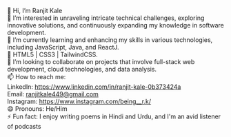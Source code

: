 👋 Hi, I’m Ranjit Kale <br>
👀 I’m interested in unraveling intricate technical challenges, exploring innovative solutions, and continuously expanding my knowledge in software development.<br>
🌱 I’m currently learning and enhancing my skills in various technologies, including JavaScript, Java, and ReactJ.<br>
🌱 HTML5 | CSS3 | TailwindCSS.<br>
💞️ I’m looking to collaborate on projects that involve full-stack web development, cloud technologies, and data analysis.<br>
📫 How to reach me:<br>
LinkedIn: https://www.linkedin.com/in/ranjit-kale-0b373424a<br>
Email: ranjitkale449@gmail.com<br>
Instagram: https://www.instagram.com/being__r.k/<br>
😄 Pronouns: He/Him<br>
⚡ Fun fact: I enjoy writing poems in Hindi and Urdu, and I'm an avid listener of podcasts<br>
